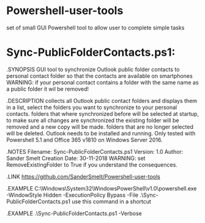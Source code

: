 # Powershell-user-tools
set of small GUI Powershell tool to allow user to complete simple tasks

# Sync-PublicFolderContacts.ps1:

.SYNOPSIS
 GUI tool to synchronize Outlook public folder contacts to personal contact folder so that the contacts are available on smartphones
 WARNING: if your personal contact contains a folder with the same name as a public folder it wil be removed!
 
.DESCRIPTION
 collects all Outlook public contact folders and displays them in a list, select the folders you want to synchronize to your personal contacts.
 folders that where synchronized before will be selected at startup, to make sure all changes are synchronized the existing folder will be removed and a new copy will be made.
 folders that are no longer selected will be deleted.
 Outlook needs to be installed and running.
 Only tested with Powershell 5.1 and Office 365 v1810 on Windows Server 2016.
 
.NOTES
 Filename: Sync-PublicFolderContacts.ps1
 Version: 1.0
 Author: Sander Smelt
 Creation Date: 30-11-2018
 WARNING: set RemoveExistingFolder to True if you understand the consequences.
 
.LINK
 https://github.com/SanderSmelt/Powershell-user-tools
 
.EXAMPLE
 C:\Windows\System32\WindowsPowerShell\v1.0\powershell.exe -WindowStyle Hidden -ExecutionPolicy Bypass -File .\Sync-PublicFolderContacts.ps1
 use this command in a shortcut
 
.EXAMPLE
 .\Sync-PublicFolderContacts.ps1 -Verbose

